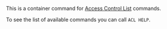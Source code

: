 This is a container command for [Access Control List](/docs/management/security/acl/) commands.

To see the list of available commands you can call `ACL HELP`.
